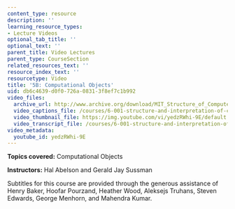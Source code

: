 ```yaml
---
content_type: resource
description: ''
learning_resource_types:
- Lecture Videos
optional_tab_title: ''
optional_text: ''
parent_title: Video Lectures
parent_type: CourseSection
related_resources_text: ''
resource_index_text: ''
resourcetype: Video
title: '5B: Computational Objects'
uid: db6c4639-d0f0-726a-0831-3f8ef7c1b992
video_files:
  archive_url: http://www.archive.org/download/MIT_Structure_of_Computer_Programs_1986/lec5b.mp4
  video_captions_file: /courses/6-001-structure-and-interpretation-of-computer-programs-spring-2005/d0ff1dec2a505223a9aee986a082841b_yedzRWhi-9E.vtt
  video_thumbnail_file: https://img.youtube.com/vi/yedzRWhi-9E/default.jpg
  video_transcript_file: /courses/6-001-structure-and-interpretation-of-computer-programs-spring-2005/e2dd7fe7a875819f96a33bf59f8a38ba_yedzRWhi-9E.pdf
video_metadata:
  youtube_id: yedzRWhi-9E
---
```


**Topics covered:** Computational Objects

**Instructors:** Hal Abelson and Gerald Jay Sussman

Subtitles for this course are provided through the generous assistance of Henry Baker, Hoofar Pourzand, Heather Wood, Aleksejs Truhans, Steven Edwards, George Menhorn, and Mahendra Kumar.